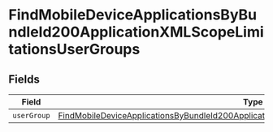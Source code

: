# FindMobileDeviceApplicationsByBundleId200ApplicationXMLScopeLimitationsUserGroups


## Fields

| Field                                                                                                                                                                                                               | Type                                                                                                                                                                                                                | Required                                                                                                                                                                                                            | Description                                                                                                                                                                                                         |
| ------------------------------------------------------------------------------------------------------------------------------------------------------------------------------------------------------------------- | ------------------------------------------------------------------------------------------------------------------------------------------------------------------------------------------------------------------- | ------------------------------------------------------------------------------------------------------------------------------------------------------------------------------------------------------------------- | ------------------------------------------------------------------------------------------------------------------------------------------------------------------------------------------------------------------- |
| `userGroup`                                                                                                                                                                                                         | [FindMobileDeviceApplicationsByBundleId200ApplicationXMLScopeLimitationsUserGroupsUserGroup](../../models/operations/findmobiledeviceapplicationsbybundleid200applicationxmlscopelimitationsusergroupsusergroup.md) | :heavy_minus_sign:                                                                                                                                                                                                  | N/A                                                                                                                                                                                                                 |